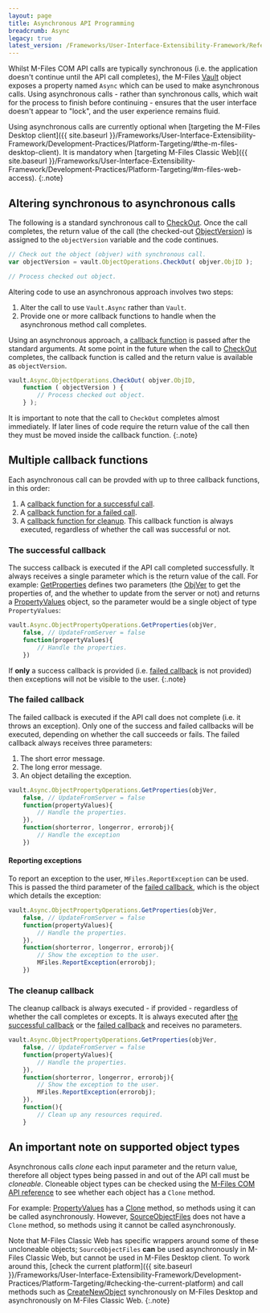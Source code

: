 ```yaml
---
layout: page
title: Asynchronous API Programming
breadcrumb: Async
legacy: true
latest_version: /Frameworks/User-Interface-Extensibility-Framework/Reference/
---
```


Whilst M-Files COM API calls are typically synchronous (i.e. the application doesn't continue until the API call completes), the M-Files [Vault](https://developer.m-files.com/APIs/COM-API/Reference/index.html#MFilesAPI~Vault.html) object exposes a property named `Async` which can be used to make asynchronous calls.  Using asynchronous calls - rather than synchronous calls, which wait for the process to finish before continuing - ensures that the user interface doesn't appear to "lock", and the user experience remains fluid.

Using asynchronous calls are currently optional when [targeting the M-Files Desktop client]({{ site.baseurl }}/Frameworks/User-Interface-Extensibility-Framework/Development-Practices/Platform-Targeting/#the-m-files-desktop-client).  It is mandatory when [targeting M-Files Classic Web]({{ site.baseurl }}/Frameworks/User-Interface-Extensibility-Framework/Development-Practices/Platform-Targeting/#m-files-web-access).
{:.note}

## Altering synchronous to asynchronous calls

The following is a standard synchronous call to [CheckOut](https://developer.m-files.com/APIs/COM-API/Reference/index.html#MFilesAPI~VaultObjectOperations~CheckOut.html).  Once the call completes, the return value of the call (the checked-out [ObjectVersion](https://developer.m-files.com/APIs/COM-API/Reference/index.html#MFilesAPI~ObjectVersion.html)) is assigned to the `objectVersion` variable and the code continues.

```javascript
// Check out the object (objver) with synchronous call.
var objectVersion = vault.ObjectOperations.CheckOut( objver.ObjID );

// Process checked out object.
```

Altering code to use an asynchronous approach involves two steps:

1. Alter the call to use `Vault.Async` rather than `Vault`.
2. Provide one or more callback functions to handle when the asynchronous method call completes.

Using an asynchronous approach, a [callback function](https://en.wikipedia.org/wiki/Callback_%28computer_programming%29#JavaScript) is passed after the standard arguments.  At some point in the future when the call to [CheckOut](https://developer.m-files.com/APIs/COM-API/Reference/index.html#MFilesAPI~VaultObjectOperations~CheckOut.html) completes, the callback function is called and the return value is available as `objectVersion`.

```javascript
vault.Async.ObjectOperations.CheckOut( objver.ObjID,      
	function ( objectVersion ) {
		// Process checked out object.
	} );
```

It is important to note that the call to `CheckOut` completes almost immediately.  If later lines of code require the return value of the call then they must be moved inside the callback function.
{:.note}

## Multiple callback functions

Each asynchronous call can be provded with up to three callback functions, in this order:

1. A [callback function for a successful call](#the-successful-callback).
2. A [callback function for a failed call](#the-failed-callback).
3. A [callback function for cleanup](#the-cleanup-callback).  This callback function is always executed, regardless of whether the call was successful or not.

### The successful callback

The success callback is executed if the API call completed successfully.  It always receives a single parameter which is the return value of the call.  For example: [GetProperties](https://developer.m-files.com/APIs/COM-API/Reference/index.html#MFilesAPI~VaultObjectPropertyOperations~GetProperties.html) defines two parameters (the [ObjVer](https://developer.m-files.com/APIs/COM-API/Reference/MFilesAPI~ObjVer.html) to get the properties of, and the whether to update from the server or not) and returns a [PropertyValues](https://developer.m-files.com/APIs/COM-API/Reference/index.html#MFilesAPI~PropertyValues.html) object, so the parameter would be a single object of type `PropertyValues`:

```javascript
vault.Async.ObjectPropertyOperations.GetProperties(objVer, 
	false, // UpdateFromServer = false
	function(propertyValues){
		// Handle the properties.
	})
```

If <strong>only</strong> a success callback is provided (i.e. <a href="#the-failed-callback">failed callback</a> is not provided) then exceptions will not be visible to the user.
{:.note}

### The failed callback

The failed callback is executed if the API call does not complete (i.e. it throws an exception).  Only one of the success and failed callbacks will be executed, depending on whether the call succeeds or fails.  The failed callback always receives three parameters:

1. The short error message.
2. The long error message.
3. An object detailing the exception.

```javascript
vault.Async.ObjectPropertyOperations.GetProperties(objVer, 
	false, // UpdateFromServer = false
	function(propertyValues){
		// Handle the properties.
	}),
	function(shorterror, longerror, errorobj){
		// Handle the exception
	})
```

#### Reporting exceptions

To report an exception to the user, `MFiles.ReportException` can be used.  This is passed the third parameter of the [failed callback](#the-failed-callback), which is the object which details the exception:

```javascript
vault.Async.ObjectPropertyOperations.GetProperties(objVer, 
	false, // UpdateFromServer = false
	function(propertyValues){
		// Handle the properties.
	}),
	function(shorterror, longerror, errorobj){
		// Show the exception to the user.
		MFiles.ReportException(errorobj);
	})
```

### The cleanup callback

The cleanup callback is always executed - if provided - regardless of whether the call completes or excepts.  It is always executed after [the successful callback](#the-successful-callback) or the [failed callback](#the-failed-callback) and receives no parameters.

```javascript
vault.Async.ObjectPropertyOperations.GetProperties(objVer, 
	false, // UpdateFromServer = false
	function(propertyValues){
		// Handle the properties.
	}),
	function(shorterror, longerror, errorobj){
		// Show the exception to the user.
		MFiles.ReportException(errorobj);
	}),
	function(){
		// Clean up any resources required.
	}
```

## An important note on supported object types

Asynchronous calls *clone* each input parameter and the return value, therefore all object types being passed in and out of the API call must be *cloneable*.  Cloneable object types can be checked using the [M-Files COM API reference](https://developer.m-files.com/APIs/COM-API/Reference/index.html) to see whether each object has a `Clone` method.

For example: [PropertyValues](https://developer.m-files.com/APIs/COM-API/Reference/index.html#MFilesAPI~PropertyValues.html) has a [Clone](https://developer.m-files.com/APIs/COM-API/Reference/index.html#MFilesAPI~PropertyValues~Clone.html) method, so methods using it can be called asynchronously.  However, [SourceObjectFiles](https://developer.m-files.com/APIs/COM-API/Reference/index.html#MFilesAPI~SourceObjectFiles.html) does not have a `Clone` method, so methods using it cannot be called asynchronously.

Note that M-Files Classic Web has specific wrappers around some of these uncloneable objects; `SourceObjectFiles` <b>can</b> be used asynchronously in M-Files Classic Web, but cannot be used in M-Files Desktop client.  To work around this, [check the current platform]({{ site.baseurl }}/Frameworks/User-Interface-Extensibility-Framework/Development-Practices/Platform-Targeting/#checking-the-current-platform) and call methods such as [CreateNewObject](https://developer.m-files.com/APIs/COM-API/Reference/index.html#MFilesAPI~VaultObjectOperations~CreateNewObject.html) synchronously on M-Files Desktop and asynchronously on M-Files Classic Web.
{:.note}